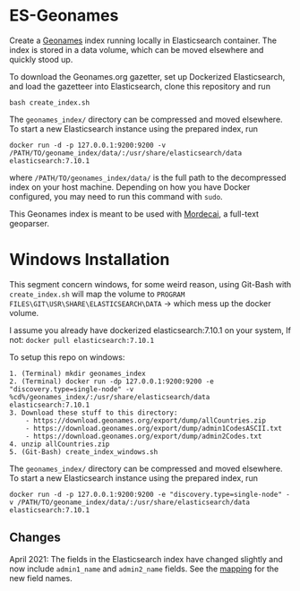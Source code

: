 ES-Geonames
===========

Create a [Geonames](http://www.geonames.org/) index running locally in
Elasticsearch container. The index is stored in a data volume, which can be
moved elsewhere and quickly stood up.

To download the Geonames.org gazetter, set up Dockerized Elasticsearch, and
load the gazetteer into Elasticsearch, clone this repository and run

```
bash create_index.sh
```

The `geonames_index/` directory can be compressed and moved elsewhere. To start a new
Elasticsearch instance using the prepared index, run

```
docker run -d -p 127.0.0.1:9200:9200 -v /PATH/TO/geoname_index/data/:/usr/share/elasticsearch/data elasticsearch:7.10.1
```

where `/PATH/TO/geonames_index/data/` is the full path to the decompressed
index on your host machine. Depending on how you have Docker configured, you
may need to run this command with `sudo`.

This Geonames index is meant to be used with [Mordecai](https://github.com/openeventdata/mordecai), a full-text geoparser.

# Windows Installation
This segment concern windows, for some weird reason, using Git-Bash with `create_index.sh` will map the volume to `PROGRAM FILES\GIT\USR\SHARE\ELASTICSEARCH\DATA`
-> which mess up the docker volume.

I assume you already have dockerized elasticsearch:7.10.1 on your system, If not:
`docker pull elasticsearch:7.10.1`

To setup this repo on windows:
```
1. (Terminal) mkdir geonames_index
2. (Terminal) docker run -dp 127.0.0.1:9200:9200 -e "discovery.type=single-node" -v %cd%/geonames_index/:/usr/share/elasticsearch/data elasticsearch:7.10.1 
3. Download these stuff to this directory:
    - https://download.geonames.org/export/dump/allCountries.zip
    - https://download.geonames.org/export/dump/admin1CodesASCII.txt
    - https://download.geonames.org/export/dump/admin2Codes.txt
4. unzip allCountries.zip
5. (Git-Bash) create_index_windows.sh
```

The `geonames_index/` directory can be compressed and moved elsewhere. To start a new
Elasticsearch instance using the prepared index, run

```
docker run -d -p 127.0.0.1:9200:9200 -e "discovery.type=single-node" -v /PATH/TO/geoname_index/data/:/usr/share/elasticsearch/data elasticsearch:7.10.1
```
## Changes

April 2021: The fields in the Elasticsearch index have changed slightly and now
include `admin1_name` and `admin2_name` fields. See the
[mapping](https://github.com/openeventdata/es-geonames/blob/master/geonames_mapping.json)
for the new field names.